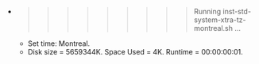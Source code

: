 * >>>>>>>>> Running inst-std-system-xtra-tz-montreal.sh ...
  * Set time: Montreal.
  * Disk size = 5659344K. Space Used = 4K. Runtime = 00:00:00:01.
